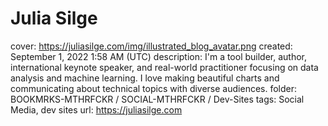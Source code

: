 # Julia Silge

cover: https://juliasilge.com/img/illustrated_blog_avatar.png
created: September 1, 2022 1:58 AM (UTC)
description: I'm a tool builder, author, international keynote speaker, and real-world practitioner focusing on data analysis and machine learning. I love making beautiful charts and communicating about technical topics with diverse audiences.
folder: BOOKMRKS-MTHRFCKR / SOCIAL-MTHRFCKR / Dev-Sites
tags: Social Media, dev sites
url: https://juliasilge.com